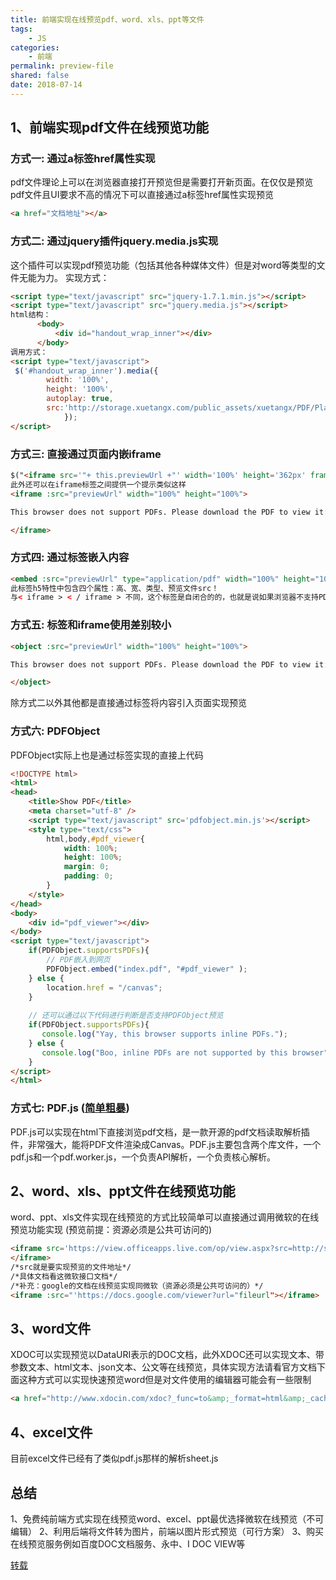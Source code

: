 ```yaml
---
title: 前端实现在线预览pdf、word、xls、ppt等文件
tags:
    - JS
categories:
    - 前端
permalink: preview-file
shared: false
date: 2018-07-14
---
```


## 1、前端实现pdf文件在线预览功能
### 方式一: 通过a标签href属性实现
pdf文件理论上可以在浏览器直接打开预览但是需要打开新页面。在仅仅是预览pdf文件且UI要求不高的情况下可以直接通过a标签href属性实现预览
```html
<a href="文档地址"></a>
```

### 方式二: 通过jquery插件jquery.media.js实现
这个插件可以实现pdf预览功能（包括其他各种媒体文件）但是对word等类型的文件无能为力。
实现方式：
```html
<script type="text/javascript" src="jquery-1.7.1.min.js"></script>  
<script type="text/javascript" src="jquery.media.js"></script>
html结构：
      <body>
          <div id="handout_wrap_inner"></div>
      </body>
调用方式：
<script type="text/javascript">  
 $('#handout_wrap_inner').media({
		width: '100%',
		height: '100%',
		autoplay: true,
        src:'http://storage.xuetangx.com/public_assets/xuetangx/PDF/PlayerAPI_v1.0.6.pdf',
            }); 
</script>
```
### 方式三: 直接通过页面内嵌iframe
```html
$("<iframe src='"+ this.previewUrl +"' width='100%' height='362px' frameborder='1'>").appendTo($(".video-handouts-preview"));
此外还可以在iframe标签之间提供一个提示类似这样
<iframe :src="previewUrl" width="100%" height="100%">

This browser does not support PDFs. Please download the PDF to view it: <a :href="previewUrl">Download PDF</a>

</iframe>
```
### 方式四: 通过标签嵌入内容
```html
<embed :src="previewUrl" type="application/pdf" width="100%" height="100%">
此标签h5特性中包含四个属性：高、宽、类型、预览文件src！
与< iframe > < / iframe > 不同，这个标签是自闭合的的，也就是说如果浏览器不支持PDF的嵌入，那么这个标签的内容什么都看不到！

```
### 方式五: 标签和iframe使用差别较小
```html
<object :src="previewUrl" width="100%" height="100%">

This browser does not support PDFs. Please download the PDF to view it: <a :href="previewUrl">Download PDF</a>

</object>
```
除方式二以外其他都是直接通过标签将内容引入页面实现预览
### 方式六: PDFObject
PDFObject实际上也是通过标签实现的直接上代码
```html
<!DOCTYPE html>
<html>
<head>
    <title>Show PDF</title>
    <meta charset="utf-8" />
    <script type="text/javascript" src='pdfobject.min.js'></script>
    <style type="text/css">
        html,body,#pdf_viewer{
            width: 100%;
            height: 100%;
            margin: 0;
            padding: 0;
        }
    </style>
</head>
<body>
    <div id="pdf_viewer"></div>
</body>
<script type="text/javascript">
    if(PDFObject.supportsPDFs){
        // PDF嵌入到网页
        PDFObject.embed("index.pdf", "#pdf_viewer" );
    } else {
        location.href = "/canvas";
    }
    
    // 还可以通过以下代码进行判断是否支持PDFObject预览
    if(PDFObject.supportsPDFs){
       console.log("Yay, this browser supports inline PDFs.");
    } else {
       console.log("Boo, inline PDFs are not supported by this browser");
    }
</script>
</html>
```

### 方式七: PDF.js ([简单粗暴](../../../../2018/05/17/预览PDF文件/))
PDF.js可以实现在html下直接浏览pdf文档，是一款开源的pdf文档读取解析插件，非常强大，能将PDF文件渲染成Canvas。PDF.js主要包含两个库文件，一个pdf.js和一个pdf.worker.js，一个负责API解析，一个负责核心解析。

## 2、word、xls、ppt文件在线预览功能
word、ppt、xls文件实现在线预览的方式比较简单可以直接通过调用微软的在线预览功能实现 (预览前提：资源必须是公共可访问的)
```html
<iframe src='https://view.officeapps.live.com/op/view.aspx?src=http://storage.xuetangx.com/public_assets/xuetangx/PDF/1.xls' width='100%' height='100%' frameborder='1'>
</iframe>
/*src就是要实现预览的文件地址*/
/*具体文档看这微软接口文档*/
/*补充：google的文档在线预览实现同微软（资源必须是公共可访问的）*/
<iframe :src="'https://docs.google.com/viewer?url="fileurl"></iframe>
```
## 3、word文件
XDOC可以实现预览以DataURI表示的DOC文档，此外XDOC还可以实现文本、带参数文本、html文本、json文本、公文等在线预览，具体实现方法请看官方文档下面这种方式可以实现快速预览word但是对文件使用的编辑器可能会有一些限制
```html
<a href="http://www.xdocin.com/xdoc?_func=to&amp;_format=html&amp;_cache=1&amp;_xdoc=http://www.xdocin.com/demo/demo.docx" target="_blank" rel="nofollow">XDOC</a>
```
## 4、excel文件
目前excel文件已经有了类似pdf.js那样的解析sheet.js
## 总结
1、免费纯前端方式实现在线预览word、excel、ppt最优选择微软在线预览（不可编辑）
2、利用后端将文件转为图片，前端以图片形式预览（可行方案）
3、购买在线预览服务例如百度DOC文档服务、永中、I DOC VIEW等

[转载](https://juejin.im/post/5a7badf26fb9a063353198a1)